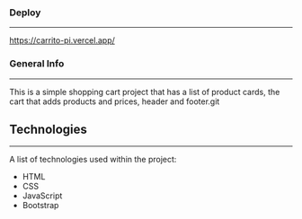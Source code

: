 ### Deploy
***
https://carrito-pi.vercel.app/

### General Info
***
This is a simple shopping cart project that has a list of product cards, the cart that adds products and prices, header and footer.git 


## Technologies
***
A list of technologies used within the project:
* HTML  
* CSS
* JavaScript
* Bootstrap
